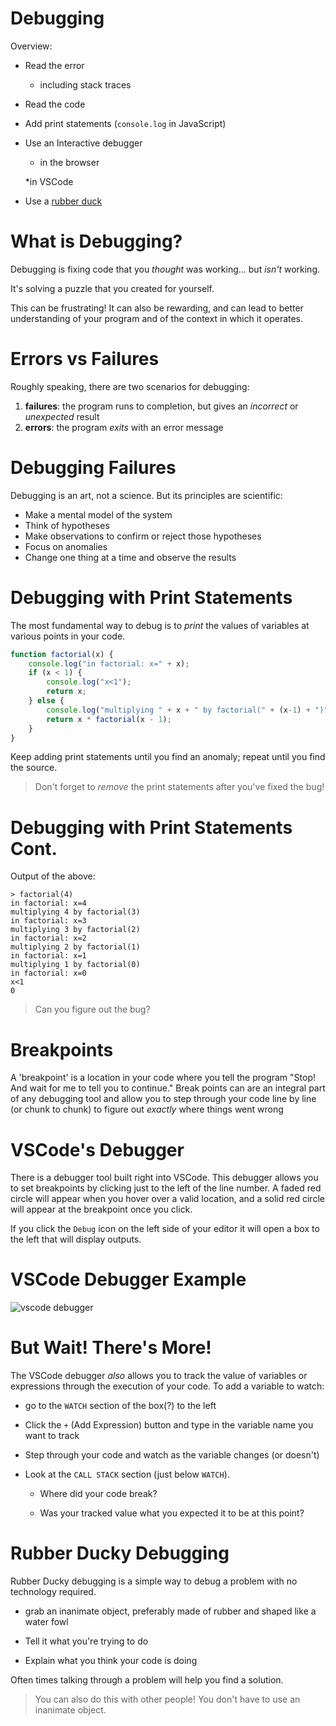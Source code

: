 # Debugging

Overview:

* Read the error

    * including stack traces

* Read the code

* Add print statements (`console.log` in JavaScript)

* Use an Interactive debugger
  
  * in the browser

  *in VSCode

* Use a [rubber duck](https://en.wikipedia.org/wiki/Rubber_duck_debugging)

# What is Debugging?

Debugging is fixing code that you *thought* was working... but *isn't* working.

It's solving a puzzle that you created for yourself.

This can be frustrating! It can also be rewarding, and can lead to better understanding of your program and of the context in which it operates.

# Errors vs Failures

Roughly speaking, there are two scenarios for debugging:

1. **failures**: the program runs to completion, but gives an *incorrect* or *unexpected* result
2. **errors**: the program *exits* with an error message

# Debugging Failures

Debugging is an art, not a science. But its principles are scientific:

* Make a mental model of the system
* Think of hypotheses
* Make observations to confirm or reject those hypotheses
* Focus on anomalies
* Change one thing at a time and observe the results

# Debugging with Print Statements

The most fundamental way to debug is to *print* the values of variables at various points in your code.

```js
function factorial(x) {
    console.log("in factorial: x=" + x);
    if (x < 1) {
        console.log("x<1");
        return x;
    } else {
        console.log("multiplying " + x + " by factorial(" + (x-1) + ")")
        return x * factorial(x - 1);
    }
}
```

Keep adding print statements until you find an anomaly; repeat until you find the source.

> Don't forget to *remove* the print statements after you've fixed the bug!

# Debugging with Print Statements Cont.

Output of the above:

```
> factorial(4)
in factorial: x=4
multiplying 4 by factorial(3)
in factorial: x=3
multiplying 3 by factorial(2)
in factorial: x=2
multiplying 2 by factorial(1)
in factorial: x=1
multiplying 1 by factorial(0)
in factorial: x=0
x<1
0
```

> Can you figure out the bug?

# Breakpoints

A 'breakpoint' is a location in your code where you tell the program "Stop! And wait for me to tell you to continue."
Break points can are an integral part of any debugging tool and allow you to step through your code line by line (or chunk to chunk) to figure out *exactly* where things went wrong

# VSCode's Debugger

There is a debugger tool built right into VSCode. This debugger allows you to set breakpoints by clicking just to the left of the line number. A faded red circle will appear when you hover over a valid location, and a solid red circle will appear at the breakpoint once you click.

If you click the `Debug` icon on the left side of your editor it will open a box to the left that will display outputs.

# VSCode Debugger Example

![vscode debugger](https://res.cloudinary.com/btvca/image/upload/v1574445214/curriculum/vscode-debugger_lgz2dw.png)

# But Wait! There's More!
The VSCode debugger *also* allows you to track the value of variables or expressions through the execution of your code. To add a variable to watch:

* go to the `WATCH` section of the box(?) to the left

* Click the `+` (Add Expression) button and type in the variable name you want to track

* Step through your code and watch as the variable changes (or doesn't)

* Look at the `CALL STACK` section (just below `WATCH`).

  * Where did your code break?

  * Was your tracked value what you expected it to be at this point?

# Rubber Ducky Debugging

Rubber Ducky debugging is a simple way to debug a problem with no technology required.

* grab an inanimate object, preferably made of rubber and shaped like a water fowl

* Tell it what you're trying to do

* Explain what you think your code is doing

Often times talking through a problem will help you find a solution.

>You can also do this with other people! You don't have to use an inanimate object.